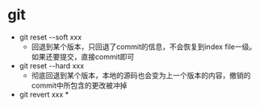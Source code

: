 # git 
* git reset --soft xxx
    * 回退到某个版本，只回退了commit的信息，不会恢复到index file一级。如果还要提交，直接commit即可
* git reset --hard xxx
    * 彻底回退到某个版本，本地的源码也会变为上一个版本的内容，撤销的commit中所包含的更改被冲掉
* git revert xxx
    * 
